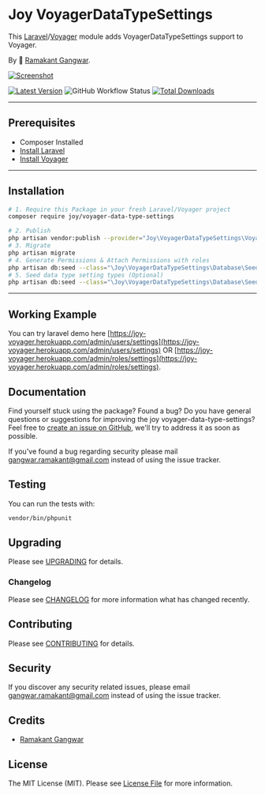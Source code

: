# Joy VoyagerDataTypeSettings

This [Laravel](https://laravel.com/)/[Voyager](https://voyager.devdojo.com/) module adds VoyagerDataTypeSettings support to Voyager.

By 🐼 [Ramakant Gangwar](https://github.com/rxcod9).

[![Screenshot](https://raw.githubusercontent.com/rxcod9/joy-voyager-data-type-settings/main/cover.jpg)](https://joy-voyager.herokuapp.com/)

[![Latest Version](https://img.shields.io/github/v/release/rxcod9/joy-voyager-data-type-settings?style=flat-square)](https://github.com/rxcod9/joy-voyager-data-type-settings/releases)
![GitHub Workflow Status](https://img.shields.io/github/workflow/status/rxcod9/joy-voyager-data-type-settings/run-tests?label=tests)
[![Total Downloads](https://img.shields.io/packagist/dt/joy/voyager-data-type-settings.svg?style=flat-square)](https://packagist.org/packages/joy/voyager-data-type-settings)

---

## Prerequisites

*   Composer Installed
*   [Install Laravel](https://laravel.com/docs/installation)
*   [Install Voyager](https://github.com/the-control-group/voyager)

---

## Installation

```bash
# 1. Require this Package in your fresh Laravel/Voyager project
composer require joy/voyager-data-type-settings

# 2. Publish
php artisan vendor:publish --provider="Joy\VoyagerDataTypeSettings\VoyagerDataTypeSettingsServiceProvider" --force
# 3. Migrate
php artisan migrate
# 4. Generate Permissions & Attach Permissions with roles
php artisan db:seed --class="\Joy\VoyagerDataTypeSettings\Database\Seeders\VoyagerDatabaseSeeder"
# 5. Seed data type setting types (Optional)
php artisan db:seed --class="\Joy\VoyagerDataTypeSettings\Database\Seeders\VoyagerDummyDatabaseSeeder"
```

---


## Working Example

You can try laravel demo here [https://joy-voyager.herokuapp.com/admin/users/settings](https://joy-voyager.herokuapp.com/admin/users/settings) OR [https://joy-voyager.herokuapp.com/admin/roles/settings](https://joy-voyager.herokuapp.com/admin/roles/settings).

## Documentation

Find yourself stuck using the package? Found a bug? Do you have general questions or suggestions for improving the joy voyager-data-type-settings? Feel free to [create an issue on GitHub](https://github.com/rxcod9/joy-voyager-data-type-settings/issues), we'll try to address it as soon as possible.

If you've found a bug regarding security please mail [gangwar.ramakant@gmail.com](mailto:gangwar.ramakant@gmail.com) instead of using the issue tracker.

## Testing

You can run the tests with:

```bash
vendor/bin/phpunit
```

## Upgrading

Please see [UPGRADING](UPGRADING.md) for details.

### Changelog

Please see [CHANGELOG](CHANGELOG.md) for more information what has changed recently.

## Contributing

Please see [CONTRIBUTING](CONTRIBUTING.md) for details.

## Security

If you discover any security related issues, please email [gangwar.ramakant@gmail.com](mailto:gangwar.ramakant@gmail.com) instead of using the issue tracker.

## Credits

- [Ramakant Gangwar](https://github.com/rxcod9)

## License

The MIT License (MIT). Please see [License File](LICENSE.md) for more information.
